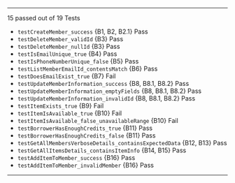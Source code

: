 
---
15 passed out of 19 Tests

* `testCreateMember_success` {B1, B2, B2.1}   Pass
* `testDeleteMember_validId` {B3}   Pass
* `testDeleteMember_nullId` {B3}    Pass
* `testIsEmailUnique_true` {B4}   Pass
* `testIsPhoneNumberUnique_false` {B5}    Pass
* `testListMemberEmailId_contentsMatch` {B6}    Pass
* `testDoesEmailExist_true` {B7}      Fail
* `testUpdateMemberInformation_success` {B8, B8.1, B8.2}    Pass
* `testUpdateMemberInformation_emptyFields` {B8, B8.1, B8.2}    Pass
* `testUpdateMemberInformation_invalidId` {B8, B8.1, B8.2}    Pass
* `testItemExists_true` {B9}      Fail
* `testItemIsAvailable_true` {B10}      Fail
* `testItemIsAvailable_false_unavailableRange` {B10}      Fail
* `testBorrowerHasEnoughCredits_true` {B11}   Pass
* `testBorrowerHasEnoughCredits_false` {B11}    Pass
* `testGetAllMembersVerboseDetails_containsExpectedData` {B12, B13}   Pass
* `testGetAllItemsDetails_containsItemInfo` {B14, B15}    Pass
* `testAddItemToMember_success` {B16}   Pass
* `testAddItemToMember_invalidMember` {B16}   Pass
---
